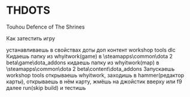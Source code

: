 # THDOTS
Touhou Defence of The Shrines

Как затестить игру

устанавливаешь в свойствах доты доп контент workshop tools dlc
Кидаешь папку из whyitwork(game) в \steamapps\common\dota 2 beta\game\dota_addons
кидаешь папку из whyitwork(map) в \steamapps\common\dota 2 beta\content\dota_addons
Запускаешь workshop tools открываешь whyitwork, заходишь в hammer(редактор карты), открываешь в нём карту, жмёшь на джойстик вверху или f9 далее run(skip build) и тестишь
